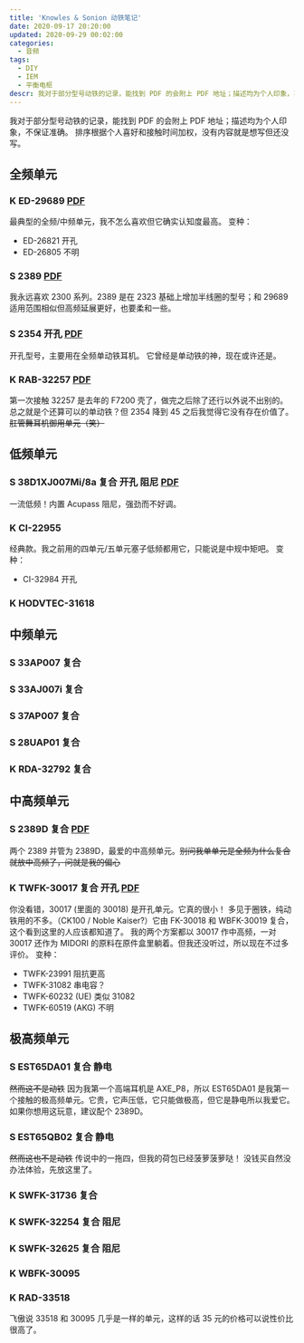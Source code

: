 ```yaml
---
title: 'Knowles & Sonion 动铁笔记'
date: 2020-09-17 20:20:00
updated: 2020-09-29 00:02:00
categories:
  - 音频
tags:
  - DIY
  - IEM
  - 平衡电枢
descr: 我对于部分型号动铁的记录，能找到 PDF 的会附上 PDF 地址；描述均为个人印象，不保证准确。
---
```


我对于部分型号动铁的记录，能找到 PDF 的会附上 PDF 地址；描述均为个人印象，不保证准确。
排序根据个人喜好和接触时间加权，没有内容就是想写但还没写。<!-- more -->

## 全频单元

### K ED-29689 [PDF](https://https://www.knowles.com/docs/default-source/model-downloads/ed-29689-000.pdf)

最典型的全频/中频单元，我不怎么喜欢但它确实认知度最高。
变种：

- ED-26821 开孔
- ED-26805 不明

### S 2389 [PDF](https://www.sonion.com/wp-content/uploads/2389-3002874.pdf)

我永远喜欢 2300 系列。2389 是在 2323 基础上增加半线圈的型号；和 29689 适用范围相似但高频延展更好，也要柔和一些。

### S 2354 开孔 [PDF](https://www.sonion.com/wp-content/uploads/2354-3016530.pdf)

开孔型号，主要用在全频单动铁耳机。
它曾经是单动铁的神，现在或许还是。

### K RAB-32257 [PDF](https://media.digikey.com/pdf/Data%20Sheets/Knowles%20Acoustics%20PDFs/RAB-32257-000.pdf)

第一次接触 32257 是去年的 F7200 壳了，做完之后除了还行以外说不出别的。总之就是个还算可以的单动铁？但 2354 降到 45 之后我觉得它没有存在价值了。~~肛管舞耳机御用单元（笑）~~

## 低频单元

### S 38D1XJ007Mi/8a 复合 开孔 阻尼 [PDF](https://www.sonion.com/wp-content/uploads/38D1XJ007Mi-8a-3202936.pdf)

一流低频！内置 Acupass 阻尼，强劲而不好调。

### K CI-22955

经典款。我之前用的四单元/五单元塞子低频都用它，只能说是中规中矩吧。
变种：

- CI-32984 开孔

### K HODVTEC-31618

## 中频单元

### S 33AP007 复合

### S 33AJ007i 复合

### S 37AP007 复合

### S 28UAP01 复合

### K RDA-32792 复合

## 中高频单元

### S 2389D 复合 [PDF](https://www.sonion.com/wp-content/uploads/2389D-3200615.pdf)

两个 2389 并管为 2389D，最爱的中高频单元。~~别问我单单元是全频为什么复合就放中高频了，问就是我的偏心~~

### K TWFK-30017 复合 开孔 [PDF](https://www.knowles.com/docs/default-source/model-downloads/twfk-30017-000.pdf)

你没看错，30017 (里面的 30018) 是开孔单元。它真的很小！
多见于圈铁，纯动铁用的不多。（CK100 / Noble Kaiser?）它由 FK-30018 和 WBFK-30019 复合，这个看到这里的人应该都知道了。
我的两个方案都以 30017 作中高频，一对 30017 还作为 MIDORI 的原料在原件盒里躺着。但我还没听过，所以现在不过多评价。
变种：

- TWFK-23991 阻抗更高
- TWFK-31082 串电容？
- TWFK-60232 (UE) 类似 31082
- TWFK-60519 (AKG) 不明

## 极高频单元

### S EST65DA01 复合 静电

~~然而这不是动铁~~
因为我第一个高端耳机是 AXE_P8，所以 EST65DA01 是我第一个接触的极高频单元。它贵，它声压低，它只能做极高，但它是静电所以我爱它。如果你想用这玩意，建议配个 2389D。

### S EST65QB02 复合 静电

~~然而这也不是动铁~~
传说中的一拖四，但我的荷包已经菠萝菠萝哒！
没钱买自然没办法体验，先放这里了。

### K SWFK-31736 复合

### K SWFK-32254 复合 阻尼

### K SWFK-32625 复合 阻尼

### K WBFK-30095

### K RAD-33518

飞傲说 33518 和 30095 几乎是一样的单元，这样的话 35 元的价格可以说性价比很高了。
